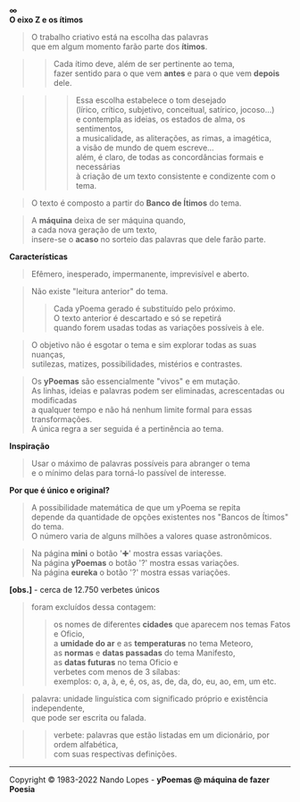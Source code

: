 **∞**  
**O eixo Z e os ítimos**  
> O trabalho criativo está na escolha das palavras  
  que em algum momento farão parte dos **ítimos**.  

>> Cada ítimo deve, além de ser pertinente ao tema,  
   fazer sentido para o que vem **antes** e para o que vem **depois** dele.  

>>> Essa escolha estabelece o tom desejado  
    (lírico, crítico, subjetivo, conceitual, satírico, jocoso...)  
    e contempla as ideias, os estados de alma, os sentimentos,  
    a musicalidade, as aliterações, as rimas, a imagética,  
    a visão de mundo de quem escreve...  
    além, é claro, de todas as concordâncias formais e necessárias  
    à criação de um texto consistente e condizente com o tema.  

> O texto é composto a partir do **Banco de Ítimos** do tema.  

> A **máquina** deixa de ser máquina quando,  
  a cada nova geração de um texto,  
  insere-se o **acaso** no sorteio das palavras que dele farão parte.  

**Características**  
> Efêmero, inesperado, impermanente, imprevisível e aberto.  

> Não existe "leitura anterior" do tema.  
>> Cada yPoema gerado é substituído pelo próximo.  
>> O texto anterior é descartado e só se repetirá  
>> quando forem usadas todas as variações possíveis à ele.  

> O objetivo não é esgotar o tema e sim explorar todas as suas nuanças,  
  sutilezas, matizes, possibilidades, mistérios e contrastes.  

> Os **yPoemas** são essencialmente "vivos" e em mutação.  
  As linhas, ideias e palavras podem ser eliminadas, acrescentadas ou modificadas  
  a qualquer tempo e não há nenhum limite formal para essas transformações.  
  A única regra a ser seguida é a pertinência ao tema.  

**Inspiração**  
> Usar o máximo de palavras possíveis para abranger o tema  
  e o mínimo delas para torná-lo passível de interesse.  

**Por que é único e original?**  
> A possibilidade matemática de que um yPoema se repita  
  depende da quantidade de opções existentes nos "Bancos de Ítimos" do tema.  
  O número varia de alguns milhões a valores quase astronômicos.  

> Na página **mini** o botão '✚' mostra essas variações.  
> Na página **yPoemas** o botão '?' mostra essas variações.  
> Na página **eureka**  o botão '?' mostra essas variações.	 

**[obs.]** - cerca de 12.750 verbetes únicos  
> foram excluídos dessa contagem:  
>> os nomes de diferentes **cidades** que aparecem nos temas Fatos e Oficio,  
>> a **umidade do ar** e as **temperaturas** no tema Meteoro,  
>> as **normas** e **datas passadas** do tema Manifesto,  
>> as **datas futuras** no tema Oficio e  
>> verbetes com menos de 3 sílabas:  
>> exemplos: o, a, à, e, é, os, as, de, da, do, eu, ao, em, um etc.  

> palavra: unidade linguística com significado próprio e existência independente,  
> que pode ser escrita ou falada.  

>> verbete: palavras que estão listadas em um dicionário, por ordem alfabética,  
>> com suas respectivas definições.  
___
Copyright © 1983-2022 Nando Lopes - **yPoemas @ máquina de fazer Poesia**